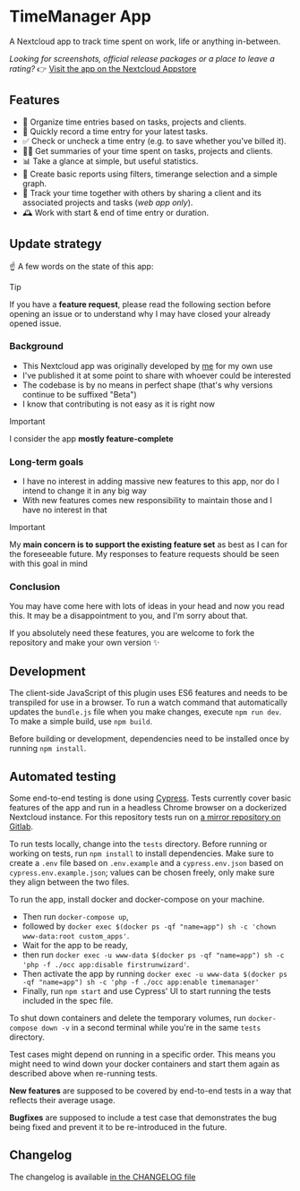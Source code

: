 # TimeManager App

A Nextcloud app to track time spent on work, life or anything in-between.

_Looking for screenshots, official release packages or a place to leave a rating?_ 👉 [Visit the app on the Nextcloud Appstore](https://apps.nextcloud.com/apps/timemanager)

## Features

- 💅 Organize time entries based on tasks, projects and clients.
- 🎤 Quickly record a time entry for your latest tasks.
- ✅ Check or uncheck a time entry (e.g. to save whether you've billed it).
- 🧑‍💻 Get summaries of your time spent on tasks, projects and clients.
- 📊 Take a glance at simple, but useful statistics.
- 📒 Create basic reports using filters, timerange selection and a simple graph.
- 🤝 Track your time together with others by sharing a client and its associated projects and tasks (_web app only_).
- 🕰 Work with start & end of time entry or duration.

## Update strategy

☝️ A few words on the state of this app:

> [!Tip]
> If you have a **feature request**, please read the following section before opening an issue or to understand why I may have closed your already opened issue.

### Background

- This Nextcloud app was originally developed by [me](https://github.com/te-online) for my own use
- I've published it at some point to share with whoever could be interested
- The codebase is by no means in perfect shape (that's why versions continue to be suffixed "Beta")
- I know that contributing is not easy as it is right now

> [!Important]
> I consider the app **mostly feature-complete**

### Long-term goals

- I have no interest in adding massive new features to this app, nor do I intend to change it in any big way
- With new features comes new responsibility to maintain those and I have no interest in that

> [!Important]
> My **main concern is to support the existing feature set** as best as I can for the foreseeable future. My responses to feature requests should be seen with this goal in mind

### Conclusion

You may have come here with lots of ideas in your head and now you read this. It may be a disappointment to you, and I'm sorry about that.

If you absolutely need these features, you are welcome to fork the repository and make your own version ✨

## Development

The client-side JavaScript of this plugin uses ES6 features and needs to be transpiled for use in a browser. To run a watch command that automatically updates the `bundle.js` file when you make changes, execute `npm run dev`. To make a simple build, use `npm build`.

Before building or development, dependencies need to be installed once by running `npm install`.

## Automated testing

Some end-to-end testing is done using [Cypress](https://www.cypress.io/). Tests currently cover basic features of the app and run in a headless Chrome browser on a dockerized Nextcloud instance. For this repository tests run on [a mirror repository on Gitlab](https://gitlab.com/te-online/timemanager).

To run tests locally, change into the `tests` directory. Before running or working on tests, run `npm install` to install dependencies. Make sure to create a `.env` file based on `.env.example` and a `cypress.env.json` based on `cypress.env.example.json`; values can be chosen freely, only make sure they align between the two files.

To run the app, install docker and docker-compose on your machine.

- Then run `docker-compose up`,
- followed by `docker exec $(docker ps -qf "name=app") sh -c 'chown www-data:root custom_apps'`.
- Wait for the app to be ready,
- then run `docker exec -u www-data $(docker ps -qf "name=app") sh -c 'php -f ./occ app:disable firstrunwizard'`.
- Then activate the app by running `docker exec -u www-data $(docker ps -qf "name=app") sh -c 'php -f ./occ app:enable timemanager'`
- Finally, run `npm start` and use Cypress' UI to start running the tests included in the spec file.

To shut down containers and delete the temporary volumes, run `docker-compose down -v` in a second terminal while you're in the same `tests` directory.

Test cases might depend on running in a specific order. This means you might need to wind down your docker containers and start them again as described above when re-running tests.

**New features** are supposed to be covered by end-to-end tests in a way that reflects their average usage.

**Bugfixes** are supposed to include a test case that demonstrates the bug being fixed and prevent it to be re-introduced in the future.

## Changelog

The changelog is available [in the CHANGELOG file](https://github.com/te-online/timemanager/blob/main/CHANGELOG.md)
